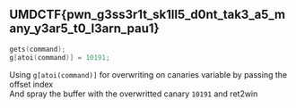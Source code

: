 UMDCTF{pwn_g3ss3r1t_sk1ll5_d0nt_tak3_a5_many_y3ar5_t0_l3arn_pau1}
---

```c
gets(command);
g[atoi(command)] = 10191;
```

Using `g[atoi(command)]` for overwriting on canaries variable by passing the offset index  
And spray the buffer with the overwritted canary `10191` and ret2win